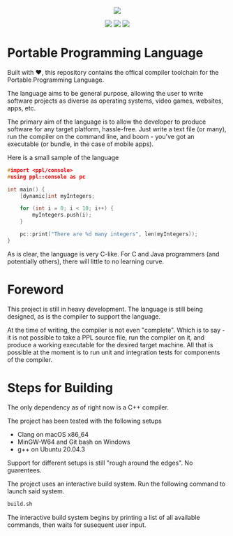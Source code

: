 

<div>
  <p align="center">
    <img src="https://user-images.githubusercontent.com/38915815/155840268-844e6655-2554-4ac0-bacb-4d789f980b58.png" />
   

  </p>
  <p align="center">
    <img src="https://github.com/BluBloos/Portable-Programming-Language/workflows/macOS%20build/badge.svg"></img>
    <img src="https://github.com/BluBloos/Portable-Programming-Language/workflows/Ubuntu%20build/badge.svg"></img>
    <img src="https://github.com/BluBloos/Portable-Programming-Language/workflows/Windows%20build/badge.svg"></img>
  </p>
</div>


# Portable Programming Language

Built with ❤️, this repository contains the offical compiler toolchain for the Portable Programming Language. 

The language aims to be general purpose, allowing the user to write software projects as diverse as operating systems, video games, websites, apps, etc. 

The primary aim of the language is to allow the developer to produce software for any target platform, hassle-free. Just write a text file (or many), run the compiler on the command line, and boom - you've got an executable (or bundle, in the case of mobile apps).

Here is a small sample of the language

```c
#import <ppl/console>
#using ppl::console as pc

int main() {
    [dynamic]int myIntegers;

    for (int i = 0; i < 10; i++) {
        myIntegers.push(i);
    }

    pc::print("There are %d many integers", len(myIntegers));
}
```

As is clear, the language is very C-like. For C and Java programmers (and potentially others), there will little to no learning curve.

# Foreword

This project is still in heavy development. The language is still being designed, as is the compiler to support the language. 

At the time of writing, the compiler is not even "complete". Which is to say - it is not possible to take a PPL source file, run the compiler on it, and produce a working executable for the desired target machine. All that is possible at the moment is to run unit and integration tests for components of the compiler. 

# Steps for Building

The only dependency as of right now is a C++ compiler. 

The project has been tested with the following setups
- Clang on macOS x86_64
- MinGW-W64 and Git bash on Windows
- g++ on Ubuntu 20.04.3

Support for different setups is still "rough around the edges". No guarentees.

The project uses an interactive build system. Run the following command to launch said system.

```bash
build.sh
```

The interactive build system begins by printing a list of all available commands, then waits for susequent user input.
